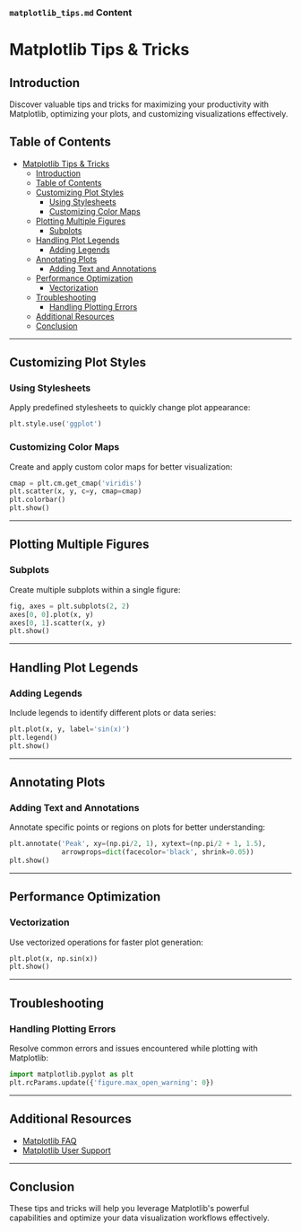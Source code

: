 
### `matplotlib_tips.md` Content


# Matplotlib Tips & Tricks

## Introduction

Discover valuable tips and tricks for maximizing your productivity with Matplotlib, optimizing your plots, and customizing visualizations effectively.

## Table of Contents

- [Matplotlib Tips \& Tricks](#matplotlib-tips--tricks)
  - [Introduction](#introduction)
  - [Table of Contents](#table-of-contents)
  - [Customizing Plot Styles](#customizing-plot-styles)
    - [Using Stylesheets](#using-stylesheets)
    - [Customizing Color Maps](#customizing-color-maps)
  - [Plotting Multiple Figures](#plotting-multiple-figures)
    - [Subplots](#subplots)
  - [Handling Plot Legends](#handling-plot-legends)
    - [Adding Legends](#adding-legends)
  - [Annotating Plots](#annotating-plots)
    - [Adding Text and Annotations](#adding-text-and-annotations)
  - [Performance Optimization](#performance-optimization)
    - [Vectorization](#vectorization)
  - [Troubleshooting](#troubleshooting)
    - [Handling Plotting Errors](#handling-plotting-errors)
  - [Additional Resources](#additional-resources)
  - [Conclusion](#conclusion)

---

## Customizing Plot Styles

### Using Stylesheets

Apply predefined stylesheets to quickly change plot appearance:

```python
plt.style.use('ggplot')
```

### Customizing Color Maps

Create and apply custom color maps for better visualization:

```python
cmap = plt.cm.get_cmap('viridis')
plt.scatter(x, y, c=y, cmap=cmap)
plt.colorbar()
plt.show()
```

---

## Plotting Multiple Figures

### Subplots

Create multiple subplots within a single figure:

```python
fig, axes = plt.subplots(2, 2)
axes[0, 0].plot(x, y)
axes[0, 1].scatter(x, y)
plt.show()
```

---

## Handling Plot Legends

### Adding Legends

Include legends to identify different plots or data series:

```python
plt.plot(x, y, label='sin(x)')
plt.legend()
plt.show()
```

---

## Annotating Plots

### Adding Text and Annotations

Annotate specific points or regions on plots for better understanding:

```python
plt.annotate('Peak', xy=(np.pi/2, 1), xytext=(np.pi/2 + 1, 1.5),
             arrowprops=dict(facecolor='black', shrink=0.05))
plt.show()
```

---

## Performance Optimization

### Vectorization

Use vectorized operations for faster plot generation:

```python
plt.plot(x, np.sin(x))
plt.show()
```

---

## Troubleshooting

### Handling Plotting Errors

Resolve common errors and issues encountered while plotting with Matplotlib:

```python
import matplotlib.pyplot as plt
plt.rcParams.update({'figure.max_open_warning': 0})
```

---

## Additional Resources

- [Matplotlib FAQ](https://matplotlib.org/stable/faq/index.html)
- [Matplotlib User Support](https://matplotlib.org/stable/users/support.html)

---

## Conclusion

These tips and tricks will help you leverage Matplotlib's powerful capabilities and optimize your data visualization workflows effectively.
